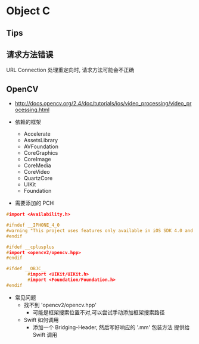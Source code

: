# Object C

## Tips

## 请求方法错误
URL Connection 处理重定向时, 请求方法可能会不正确 

## OpenCV
* http://docs.opencv.org/2.4/doc/tutorials/ios/video_processing/video_processing.html

* 依赖的框架
  * Accelerate
  * AssetsLibrary
  * AVFoundation
  * CoreGraphics
  * CoreImage
  * CoreMedia
  * CoreVideo
  * QuartzCore
  * UIKit
  * Foundation
* 需要添加的 PCH
```c
#import <Availability.h>

#ifndef __IPHONE_4_0
#warning "This project uses features only available in iOS SDK 4.0 and later."
#endif

#ifdef __cplusplus
#import <opencv2/opencv.hpp>
#endif

#ifdef __OBJC__
        #import <UIKit/UIKit.h>
        #import <Foundation/Foundation.h>
#endif
```
* 常见问题
  * 找不到 'opencv2/opencv.hpp'
    * 可能是框架搜索位置不对,可以尝试手动添加框架搜索路径
  * Swift 如何调用
    * 添加一个 Bridging-Header, 然后写好响应的 '.mm' 包装方法 提供给 Swift 调用

